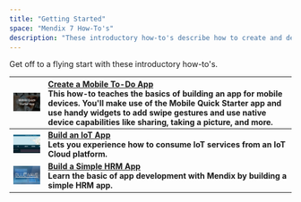 ```yaml
---
title: "Getting Started"
space: "Mendix 7 How-To's"
description: "These introductory how-to's describe how to create and deploy your first app as well as how to build a simple HRM app."
---
```


Get off to a flying start with these introductory how-to's.

| [![](attachments/overview/mobilequickstart.jpg)](create-a-to-do-app) | [Create a Mobile To-Do App](create-a-to-do-app)<br>This how-to teaches the basics of building an app for mobile devices. You'll make use of the Mobile Quick Starter app and use handy widgets to add swipe gestures and use native device capabilities like sharing, taking a picture, and more. |
|------|:-----|
| [![](attachments/overview/logo.png)](build-an-iot-app) | **[Build an IoT App](build-an-iot-app)<br> Lets you experience how to consume IoT services from an IoT Cloud platform.** |
| [![](attachments/overview/bluewave.png)](build-a-simple-hrm-app) | **[Build a Simple HRM App](build-a-simple-hrm-app)<br> Learn the basic of app development with Mendix by building a simple HRM app.** |
